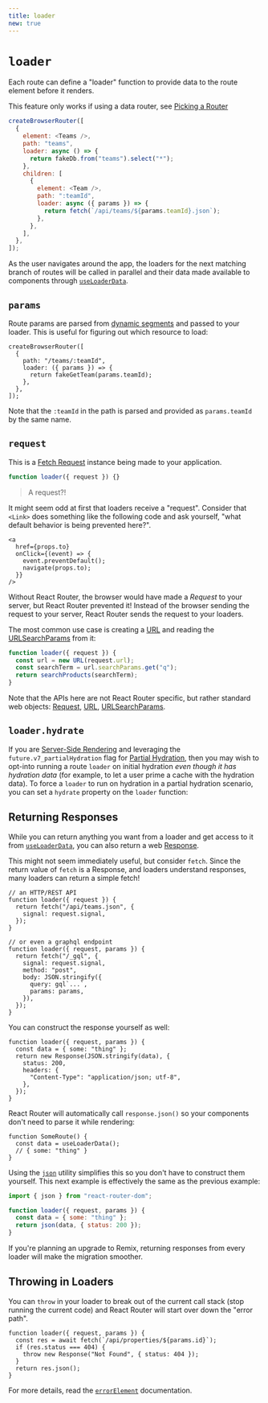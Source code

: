 ```yaml
---
title: loader
new: true
---
```


# `loader`

Each route can define a "loader" function to provide data to the route element before it renders.

<docs-warning>This feature only works if using a data router, see [Picking a Router][pickingarouter]</docs-warning>

```js [5-7,12-14]
createBrowserRouter([
  {
    element: <Teams />,
    path: "teams",
    loader: async () => {
      return fakeDb.from("teams").select("*");
    },
    children: [
      {
        element: <Team />,
        path: ":teamId",
        loader: async ({ params }) => {
          return fetch(`/api/teams/${params.teamId}.json`);
        },
      },
    ],
  },
]);
```

As the user navigates around the app, the loaders for the next matching branch of routes will be called in parallel and their data made available to components through [`useLoaderData`][useloaderdata].

## `params`

Route params are parsed from [dynamic segments][dynamicsegments] and passed to your loader. This is useful for figuring out which resource to load:

```tsx
createBrowserRouter([
  {
    path: "/teams/:teamId",
    loader: ({ params }) => {
      return fakeGetTeam(params.teamId);
    },
  },
]);
```

Note that the `:teamId` in the path is parsed and provided as `params.teamId` by the same name.

## `request`

This is a [Fetch Request][request] instance being made to your application.

```jsx
function loader({ request }) {}
```

> A request?!

It might seem odd at first that loaders receive a "request". Consider that `<Link>` does something like the following code and ask yourself, "what default behavior is being prevented here?".

```tsx [4]
<a
  href={props.to}
  onClick={(event) => {
    event.preventDefault();
    navigate(props.to);
  }}
/>
```

Without React Router, the browser would have made a <i>Request</i> to your server, but React Router prevented it! Instead of the browser sending the request to your server, React Router sends the request to your loaders.

The most common use case is creating a [URL][url] and reading the [URLSearchParams][urlsearchparams] from it:

```jsx
function loader({ request }) {
  const url = new URL(request.url);
  const searchTerm = url.searchParams.get("q");
  return searchProducts(searchTerm);
}
```

Note that the APIs here are not React Router specific, but rather standard web objects: [Request][request], [URL][url], [URLSearchParams][urlsearchparams].

## `loader.hydrate`

If you are [Server-Side Rendering][ssr] and leveraging the `future.v7_partialHydration` flag for [Partial Hydration][partialhydration], then you may wish to opt-into running a route `loader` on initial hydration _even though it has hydration data_ (for example, to let a user prime a cache with the hydration data). To force a `loader` to run on hydration in a partial hydration scenario, you can set a `hydrate` property on the `loader` function:

## Returning Responses

While you can return anything you want from a loader and get access to it from [`useLoaderData`][useloaderdata], you can also return a web [Response][response].

This might not seem immediately useful, but consider `fetch`. Since the return value of `fetch` is a Response, and loaders understand responses, many loaders can return a simple fetch!

```tsx
// an HTTP/REST API
function loader({ request }) {
  return fetch("/api/teams.json", {
    signal: request.signal,
  });
}

// or even a graphql endpoint
function loader({ request, params }) {
  return fetch("/_gql", {
    signal: request.signal,
    method: "post",
    body: JSON.stringify({
      query: gql`...`,
      params: params,
    }),
  });
}
```

You can construct the response yourself as well:

```tsx [3-8]
function loader({ request, params }) {
  const data = { some: "thing" };
  return new Response(JSON.stringify(data), {
    status: 200,
    headers: {
      "Content-Type": "application/json; utf-8",
    },
  });
}
```

React Router will automatically call `response.json()` so your components don't need to parse it while rendering:

```tsx
function SomeRoute() {
  const data = useLoaderData();
  // { some: "thing" }
}
```

Using the [`json`][json] utility simplifies this so you don't have to construct them yourself. This next example is effectively the same as the previous example:

```jsx
import { json } from "react-router-dom";

function loader({ request, params }) {
  const data = { some: "thing" };
  return json(data, { status: 200 });
}
```

If you're planning an upgrade to Remix, returning responses from every loader will make the migration smoother.

## Throwing in Loaders

You can `throw` in your loader to break out of the current call stack (stop running the current code) and React Router will start over down the "error path".

```tsx [4]
function loader({ request, params }) {
  const res = await fetch(`/api/properties/${params.id}`);
  if (res.status === 404) {
    throw new Response("Not Found", { status: 404 });
  }
  return res.json();
}
```

For more details, read the [`errorElement`][errorelement] documentation.

[dynamicsegments]: ./route#dynamic-segments
[request]: https://developer.mozilla.org/en-US/docs/Web/API/Request
[response]: https://developer.mozilla.org/en-US/docs/Web/API/Response
[url]: https://developer.mozilla.org/en-US/docs/Web/API/URL
[urlsearchparams]: https://developer.mozilla.org/en-US/docs/Web/API/URLSearchParams
[migratingtoremix]: ../guides/migrating-to-remix
[useloaderdata]: ../hooks/use-loader-data
[json]: ../fetch/json
[errorelement]: ./error-element
[pickingarouter]: ../routers/picking-a-router
[ssr]: ../guides/ssr
[partialhydration]: ../routers/create-browser-router#partial-hydration-data
